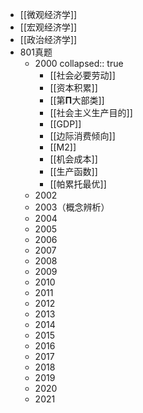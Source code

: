 - [[微观经济学]]
- [[宏观经济学]]
- [[政治经济学]]
- 801真题
	- 2000
	  collapsed:: true
		- [[社会必要劳动]]
		- [[资本积累]]
		- [[第𝚷大部类]]
		- [[社会主义生产目的]]
		- [[GDP]]
		- [[边际消费倾向]]
		- [[M2]]
		- [[机会成本]]
		- [[生产函数]]
		- [[帕累托最优]]
	- 2002
	- 2003（概念辨析）
	- 2004
	- 2005
	- 2006
	- 2007
	- 2008
	- 2009
	- 2010
	- 2011
	- 2012
	- 2013
	- 2014
	- 2015
	- 2016
	- 2017
	- 2018
	- 2019
	- 2020
	- 2021